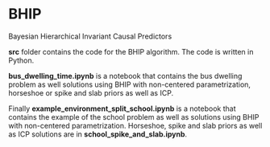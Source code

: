 # BHIP
Bayesian Hierarchical Invariant Causal Predictors

**src** folder contains the code for the BHIP algorithm. The code is written in Python. 

**bus_dwelling_time.ipynb** is a notebook that contains the bus dwelling problem as well solutions using BHIP with non-centered parametrization, horseshoe or spike and slab priors as well as ICP.

Finally **example_environment_split_school.ipynb** is a notebook that contains the example of the school problem as well as solutions using BHIP with non-centered parametrization. Horseshoe, spike and slab priors as well as ICP solutions are in **school_spike_and_slab.ipynb**.
